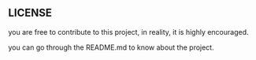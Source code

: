 ## LICENSE

you are free to contribute to this project, in reality, it is highly encouraged.

you can go through the README.md to know about the project.
